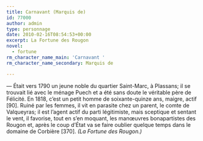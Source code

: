 ```yaml
---
title: Carnavant (Marquis de)
id: 77000
author: admin
type: personnage
date: 2010-02-16T08:54:53+00:00
excerpt: La Fortune des Rougon
novel:
  - fortune
rm_character_name_main: 'Carnavant '
rm_character_name_secondary: Marquis de

---
```

— Était vers 1790 un jeune noble du quartier Saint-Marc, à Plassans; il se trouvait lié avec le ménage Puech et a été sans doute le véritable père de Félicité. En 1818, c&rsquo;est un petit homme de soixante-quinze ans, maigre, actif [90]. Ruiné par les femmes, il vit en parasite chez un parent, le comte de Valqueyras; il est l&rsquo;agent actif du parti légitimiste, mais sceptique et sentant le vent, il favorise, tout en s&rsquo;en moquant, les manœuvres bonapartistes des Rougon et, après le coup d&rsquo;État va se faire oublier quelque temps dans le domaine de Corbière [370]. _(La Fortune des Rougon.)_